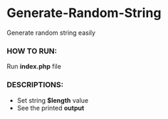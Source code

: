 # Generate-Random-String
Generate random string easily

### HOW TO RUN:
Run **index.php** file

### DESCRIPTIONS:
- Set string **$length** value
- See the printed **output**
